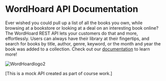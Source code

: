 # WordHoard API Documentation

Ever wished you could pull up a list of all the books you own, while browsing at a bookstore or looking at a deal on an interesting book online? The WordHoard REST API lets your customers do that and more, effortlessly. Users can always have their library at their fingertips, and search for books by title, author, genre, keyword, or the month and year the book was added to a collection. Check out our [documentation](docs/overview.md) to learn more!

![WordHoardlogo2](https://github.com/cherylkc/catalog-service/assets/165418426/c4b7cdd2-98b7-43e7-b0fb-d0d78c1ab918)

[This is a mock API created as part of course work.]
